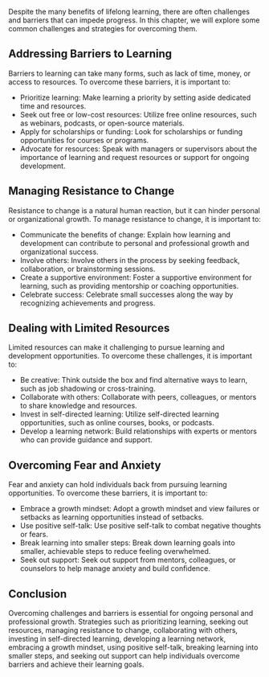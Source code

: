 
Despite the many benefits of lifelong learning, there are often challenges and barriers that can impede progress. In this chapter, we will explore some common challenges and strategies for overcoming them.

Addressing Barriers to Learning
-------------------------------

Barriers to learning can take many forms, such as lack of time, money, or access to resources. To overcome these barriers, it is important to:

* Prioritize learning: Make learning a priority by setting aside dedicated time and resources.
* Seek out free or low-cost resources: Utilize free online resources, such as webinars, podcasts, or open-source materials.
* Apply for scholarships or funding: Look for scholarships or funding opportunities for courses or programs.
* Advocate for resources: Speak with managers or supervisors about the importance of learning and request resources or support for ongoing development.

Managing Resistance to Change
-----------------------------

Resistance to change is a natural human reaction, but it can hinder personal or organizational growth. To manage resistance to change, it is important to:

* Communicate the benefits of change: Explain how learning and development can contribute to personal and professional growth and organizational success.
* Involve others: Involve others in the process by seeking feedback, collaboration, or brainstorming sessions.
* Create a supportive environment: Foster a supportive environment for learning, such as providing mentorship or coaching opportunities.
* Celebrate success: Celebrate small successes along the way by recognizing achievements and progress.

Dealing with Limited Resources
------------------------------

Limited resources can make it challenging to pursue learning and development opportunities. To overcome these challenges, it is important to:

* Be creative: Think outside the box and find alternative ways to learn, such as job shadowing or cross-training.
* Collaborate with others: Collaborate with peers, colleagues, or mentors to share knowledge and resources.
* Invest in self-directed learning: Utilize self-directed learning opportunities, such as online courses, books, or podcasts.
* Develop a learning network: Build relationships with experts or mentors who can provide guidance and support.

Overcoming Fear and Anxiety
---------------------------

Fear and anxiety can hold individuals back from pursuing learning opportunities. To overcome these barriers, it is important to:

* Embrace a growth mindset: Adopt a growth mindset and view failures or setbacks as learning opportunities instead of setbacks.
* Use positive self-talk: Use positive self-talk to combat negative thoughts or fears.
* Break learning into smaller steps: Break down learning goals into smaller, achievable steps to reduce feeling overwhelmed.
* Seek out support: Seek out support from mentors, colleagues, or counselors to help manage anxiety and build confidence.

Conclusion
----------

Overcoming challenges and barriers is essential for ongoing personal and professional growth. Strategies such as prioritizing learning, seeking out resources, managing resistance to change, collaborating with others, investing in self-directed learning, developing a learning network, embracing a growth mindset, using positive self-talk, breaking learning into smaller steps, and seeking out support can help individuals overcome barriers and achieve their learning goals.

